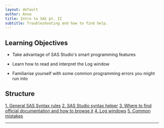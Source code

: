 ```yaml
--- 
layout: default
author: Anna
title: Intro to SAS pt. II
subtitle: Troubleshooting and how to find help.
--- 
```


## Learning Objectives

* Take advantage of SAS Studio's smart programming features

* Learn how to read and interpret the Log window 

* Familiarise yourself with some common programming errors you might run into

## Structure

<a href="#sect1">1. General SAS Syntax rules</a>
<a href="#sect1">2. SAS Studio syntax helper</a>
<a href="#sect1">3. Where to find official documentation and how to browse it</a>
<a href="#sect1">4. Log windows</a>
<a href="#sect1">5. Common mistakes</a>

--------------------------------------------------------



